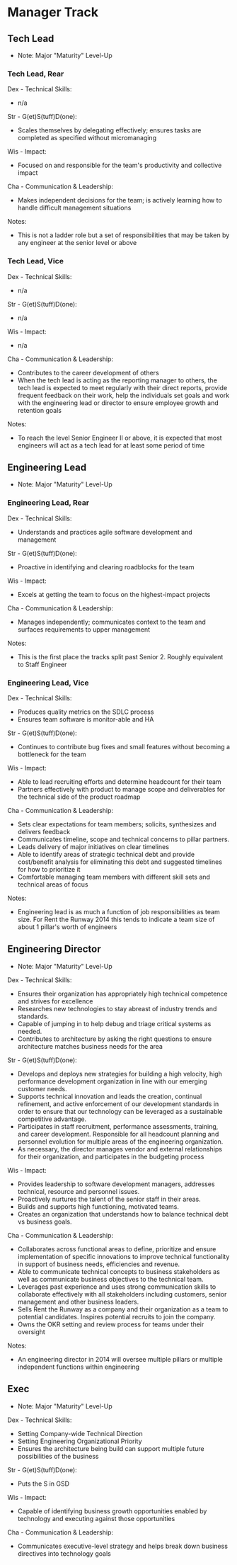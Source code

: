 # Manager Track

## Tech Lead
* Note: Major "Maturity" Level-Up

### Tech Lead, Rear
Dex - Technical Skills:
* n/a

Str - G(et)S(tuff)D(one):
* Scales themselves by delegating effectively; ensures tasks are completed as specified without micromanaging

Wis - Impact:
* Focused on and responsible for the team's productivity and collective impact

Cha - Communication & Leadership:
* Makes independent decisions for the team; is actively learning how to handle difficult management situations

Notes:
* This is not a ladder role but a set of responsibilities that may be taken by any engineer at the senior level or above

### Tech Lead, Vice
Dex - Technical Skills:
* n/a

Str - G(et)S(tuff)D(one):
* n/a

Wis - Impact:
* n/a

Cha - Communication & Leadership:
* Contributes to the career development of others
* When the tech lead is acting as the reporting manager to others, the tech lead is expected to meet regularly with their direct reports, provide frequent feedback on their work, help the individuals set goals and work with the engineering lead or director to ensure employee growth and retention goals

Notes:
* To reach the level Senior Engineer II or above, it is expected that most engineers will act as a tech lead for at least some period of time

## Engineering Lead
* Note: Major "Maturity" Level-Up

### Engineering Lead, Rear
Dex - Technical Skills:
* Understands and practices agile software development and management

Str - G(et)S(tuff)D(one):
* Proactive in identifying and clearing roadblocks for the team

Wis - Impact:
* Excels at getting the team to focus on the highest-impact projects

Cha - Communication & Leadership:
* Manages independently; communicates context to the team and surfaces requirements to upper management

Notes:
* This is the first place the tracks split past Senior 2. Roughly equivalent to Staff Engineer

### Engineering Lead, Vice
Dex - Technical Skills:
* Produces quality metrics on the SDLC process
* Ensures team software is monitor-able and HA

Str - G(et)S(tuff)D(one):
* Continues to contribute bug fixes and small features without becoming a bottleneck for the team

Wis - Impact:
* Able to lead recruiting efforts and determine headcount for their team
* Partners effectively with product to manage scope and deliverables for the technical side of the product roadmap

Cha - Communication & Leadership:
* Sets clear expectations for team members; solicits, synthesizes and delivers feedback
* Communicates timeline, scope and technical concerns to pillar partners.
* Leads delivery of major initiatives on clear timelines
* Able to identify areas of strategic technical debt and provide cost/benefit analysis for eliminating this debt and suggested timelines for how to prioritize it
* Comfortable managing team members with different skill sets and technical areas of focus

Notes:
* Engineering lead is as much a function of job responsibilities as team size. For Rent the Runway 2014 this tends to indicate a team size of about 1 pillar's worth of engineers

## Engineering Director
* Note: Major "Maturity" Level-Up

Dex - Technical Skills:
* Ensures their organization has appropriately high technical competence and strives for excellence
* Researches new technologies to stay abreast of industry trends and standards.
* Capable of jumping in to help debug and triage critical systems as needed.
* Contributes to architecture by asking the right questions to ensure architecture matches business needs for the area

Str - G(et)S(tuff)D(one):
* Develops and deploys new strategies for building a high velocity, high performance development organization in line with our emerging customer needs.
* Supports technical innovation and leads the creation, continual refinement, and active enforcement of our development standards in order to ensure that our technology can be leveraged as a sustainable competitive advantage.
* Participates in staff recruitment, performance assessments, training, and career development. Responsible for all headcount planning and personnel evolution for multiple areas of the engineering organization.
* As necessary, the director manages vendor and external relationships for their organization, and participates in the budgeting process

Wis - Impact:
* Provides leadership to software development managers, addresses technical, resource and personnel issues.
* Proactively nurtures the talent of the senior staff in their areas.
* Builds and supports high functioning, motivated teams.
* Creates an organization that understands how to balance technical debt vs business goals.

Cha - Communication & Leadership:
* Collaborates across functional areas to define, prioritize and ensure implementation of specific innovations to improve technical functionality in support of business needs, efficiencies and revenue.
* Able to communicate technical concepts to business stakeholders as well as communicate business objectives to the technical team.
* Leverages past experience and uses strong communication skills to collaborate effectively with all stakeholders including customers, senior management and other business leaders.
* Sells Rent the Runway as a company and their organization as a team to potential candidates. Inspires potential recruits to join the company.
* Owns the OKR setting and review process for teams under their oversight

Notes:
* An engineering director in 2014 will oversee multiple pillars or multiple independent functions within engineering


## Exec
* Note: Major "Maturity" Level-Up

Dex - Technical Skills:
* Setting Company-wide Technical Direction
* Setting Engineering Organizational Priority
* Ensures the architecture being build can support multiple future possibilities of the business

Str - G(et)S(tuff)D(one):
* Puts the S in GSD

Wis - Impact:
* Capable of identifying business growth opportunities enabled by technology and executing against those opportunities

Cha - Communication & Leadership:
* Communicates executive-level strategy and helps break down business directives into technology goals
